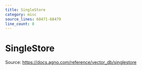 ```yaml
---
title: SingleStore
category: misc
source_lines: 68471-68479
line_count: 8
---
```


# SingleStore
Source: https://docs.agno.com/reference/vector_db/singlestore



<Snippet file="vector-db-singlestore-reference.mdx" />


